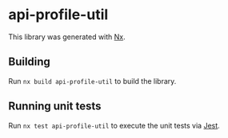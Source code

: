 # api-profile-util

This library was generated with [Nx](https://nx.dev).

## Building

Run `nx build api-profile-util` to build the library.

## Running unit tests

Run `nx test api-profile-util` to execute the unit tests via [Jest](https://jestjs.io).
